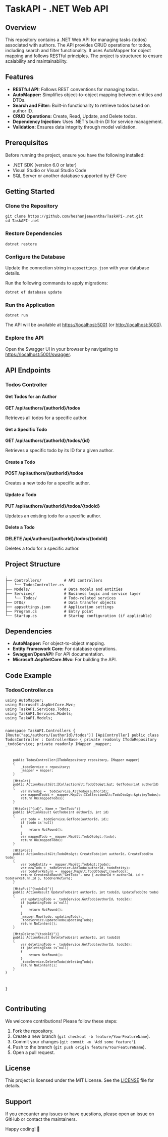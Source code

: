 <h1>TaskAPI - .NET Web API</h1>

<h2>Overview</h2>
<p>This repository contains a .NET Web API for managing tasks (todos) associated with authors. The API provides CRUD operations for todos, including search and filter functionality. It uses AutoMapper for object mapping and follows RESTful principles. The project is structured to ensure scalability and maintainability.</p>

<h2>Features</h2>
<ul>
  <li><strong>RESTful API:</strong> Follows REST conventions for managing todos.</li>
  <li><strong>AutoMapper:</strong> Simplifies object-to-object mapping between entities and DTOs.</li>
  <li><strong>Search and Filter:</strong> Built-in functionality to retrieve todos based on author ID.</li>
  <li><strong>CRUD Operations:</strong> Create, Read, Update, and Delete todos.</li>
  <li><strong>Dependency Injection:</strong> Uses .NET's built-in DI for service management.</li>
  <li><strong>Validation:</strong> Ensures data integrity through model validation.</li>
</ul>

<h2>Prerequisites</h2>
<p>Before running the project, ensure you have the following installed:</p>
<ul>
  <li>.NET SDK (version 6.0 or later)</li>
  <li>Visual Studio or Visual Studio Code</li>
  <li>SQL Server or another database supported by EF Core</li>
</ul>

<h2>Getting Started</h2>

<h3>Clone the Repository</h3>
<pre><code>git clone https://github.com/heshanjeewantha/TaskAPI-.net.git
cd TaskAPI-.net</code></pre>

<h3>Restore Dependencies</h3>
<pre><code>dotnet restore</code></pre>

<h3>Configure the Database</h3>
<p>Update the connection string in <code>appsettings.json</code> with your database details.</p>
<p>Run the following commands to apply migrations:</p>
<pre><code>dotnet ef database update</code></pre>

<h3>Run the Application</h3>
<pre><code>dotnet run</code></pre>
<p>The API will be available at <a href="https://localhost:5001">https://localhost:5001</a> (or <a href="http://localhost:5000">http://localhost:5000</a>).</p>

<h3>Explore the API</h3>
<p>Open the Swagger UI in your browser by navigating to <a href="https://localhost:5001/swagger">https://localhost:5001/swagger</a>.</p>

<h2>API Endpoints</h2>

<h3>Todos Controller</h3>

<h4>Get Todos for an Author</h4>
<p><strong>GET /api/authors/{authorId}/todos</strong></p>
<p>Retrieves all todos for a specific author.</p>

<h4>Get a Specific Todo</h4>
<p><strong>GET /api/authors/{authorId}/todos/{id}</strong></p>
<p>Retrieves a specific todo by its ID for a given author.</p>

<h4>Create a Todo</h4>
<p><strong>POST /api/authors/{authorId}/todos</strong></p>
<p>Creates a new todo for a specific author.</p>

<h4>Update a Todo</h4>
<p><strong>PUT /api/authors/{authorId}/todos/{todoId}</strong></p>
<p>Updates an existing todo for a specific author.</p>

<h4>Delete a Todo</h4>
<p><strong>DELETE /api/authors/{authorId}/todos/{todoId}</strong></p>
<p>Deletes a todo for a specific author.</p>

<h2>Project Structure</h2>
<pre><code>.
├── Controllers/          # API controllers
│   └── TodosController.cs
├── Models/               # Data models and entities
├── Services/             # Business logic and service layer
│   └── Todos/            # Todo-related services
├── DTOs/                 # Data transfer objects
├── appsettings.json      # Application settings
├── Program.cs            # Entry point
└── Startup.cs            # Startup configuration (if applicable)
</code></pre>

<h2>Dependencies</h2>
<ul>
  <li><strong>AutoMapper:</strong> For object-to-object mapping.</li>
  <li><strong>Entity Framework Core:</strong> For database operations.</li>
  <li><strong>Swagger/OpenAPI:</strong> For API documentation.</li>
  <li><strong>Microsoft.AspNetCore.Mvc:</strong> For building the API.</li>
</ul>

<h2>Code Example</h2>
<h3>TodosController.cs</h3>
<pre><code>using AutoMapper;
using Microsoft.AspNetCore.Mvc;
using TaskAPI.Services.Todos;
using TaskAPI.Services.Models;
using TaskAPI.Models;

namespace TaskAPI.Controllers
{
    [Route("api/authors/{authorId}/todos")]
    [ApiController]
    public class TodosController : ControllerBase
    {
        private readonly ITodoRepository _todoService;
        private readonly IMapper _mapper;

        public TodosController(ITodoRepository repository, IMapper mapper)
        {
            _todoService = repository;
            _mapper = mapper;
        }

        [HttpGet]
        public ActionResult&lt;ICollection&lt;TodoDto&gt;&gt; GetTodos(int authorId)
        {
            var myTodos = _todoService.AllTodos(authorId);
            var mappedTodos = _mapper.Map&lt;ICollection&lt;TodoDto&gt;&gt;(myTodos);
            return Ok(mappedTodos);
        }

        [HttpGet("{id}", Name = "GetTodo")]
        public IActionResult GetTodo(int authorId, int id)
        {
            var todo = _todoService.GetTodo(authorId, id);
            if (todo is null)
            {
                return NotFound();
            }
            var mappedTodo = _mapper.Map&lt;TodoDto&gt;(todo);
            return Ok(mappedTodo);
        }

        [HttpPost]
        public ActionResult&lt;TodoDto&gt; CreateTodo(int authorId, CreateTodoDto todo)
        {
            var todoEntity = _mapper.Map&lt;Todo&gt;(todo);
            var newTodo = _todoService.AddTodo(authorId, todoEntity);
            var todoForReturn = _mapper.Map&lt;TodoDto&gt;(newTodo);
            return CreatedAtRoute("GetTodo", new { authorId = authorId, id = todoForReturn.Id }, todoForReturn);
        }

        [HttpPut("{todoId}")]
        public ActionResult UpdateTodo(int authorId, int todoId, UpdateTodoDto todo)
        {
            var updatingTodo = _todoService.GetTodo(authorId, todoId);
            if (updatingTodo is null)
            {
                return NotFound();
            }
            _mapper.Map(todo, updatingTodo);
            _todoService.UpdateTodo(updatingTodo);
            return NoContent();
        }

        [HttpDelete("{todoId}")]
        public ActionResult DeleteTodo(int authorId, int todoId)
        {
            var deletingTodo = _todoService.GetTodo(authorId, todoId);
            if (deletingTodo is null)
            {
                return NotFound();
            }
            _todoService.DeleteTodo(deletingTodo);
            return NoContent();
        }
    }
}
</code></pre>

<h2>Contributing</h2>
<p>We welcome contributions! Please follow these steps:</p>
<ol>
  <li>Fork the repository.</li>
  <li>Create a new branch (<code>git checkout -b feature/YourFeatureName</code>).</li>
  <li>Commit your changes (<code>git commit -m 'Add some feature'</code>).</li>
  <li>Push to the branch (<code>git push origin feature/YourFeatureName</code>).</li>
  <li>Open a pull request.</li>
</ol>

<h2>License</h2>
<p>This project is licensed under the MIT License. See the <a href="LICENSE">LICENSE</a> file for details.</p>

<h2>Support</h2>
<p>If you encounter any issues or have questions, please open an issue on GitHub or contact the maintainers.</p>

<p>Happy coding! 🚀</p>
